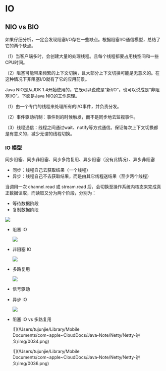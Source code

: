 # IO

## NIO vs BIO

如果仔细分析，一定会发现阻塞I/O存在一些缺点。根据阻塞I/O通信模型，总结了它的两个缺点。

（1）当客户端多时，会创建大量的处理线程。且每个线程都要占用栈空间和一些CPU时间。

（2）阻塞可能带来频繁的上下文切换，且大部分上下文切换可能是无意义的。在这种情况下非阻塞I/O就有了它的应用前景。

Java NIO是从JDK 1.4开始使用的，它既可以说成是“新I/O”，也可以说成是“非阻塞I/O”。下面是Java NIO的工作原理。

（1）由一个专门的线程来处理所有的I/O事件，并负责分发。

（2）事件驱动机制：事件到的时候触发，而不是同步地去监视事件。

（3）线程通信：线程之间通过wait、notify等方式通信。保证每次上下文切换都是有意义的，减少无谓的线程切换。



### IO 模型

同步阻塞、同步非阻塞、同步多路复用、异步阻塞（没有此情况）、异步非阻塞

* 同步：线程自己去获取结果（一个线程）
* 异步：线程自己不去获取结果，而是由其它线程送结果（至少两个线程）



当调用一次 channel.read 或 stream.read 后，会切换至操作系统内核态来完成真正数据读取，而读取又分为两个阶段，分别为：

* 等待数据阶段
* 复制数据阶段

![](https://tutu-learn.oss-cn-hangzhou.aliyuncs.com/0033.png)

* 阻塞 IO

  ![](https://tutu-learn.oss-cn-hangzhou.aliyuncs.com/0039.png)

* 非阻塞  IO

  ![](https://tutu-learn.oss-cn-hangzhou.aliyuncs.com/0035.png)

* 多路复用

  ![](https://tutu-learn.oss-cn-hangzhou.aliyuncs.com/0038.png)

* 信号驱动

* 异步 IO

  ![](https://tutu-learn.oss-cn-hangzhou.aliyuncs.com/0037.png)

* 阻塞 IO vs 多路复用

  ![](/Users/tujunjie/Library/Mobile Documents/com~apple~CloudDocs/Java-Note/Netty/Netty-讲义/img/0034.png)

  ![](/Users/tujunjie/Library/Mobile Documents/com~apple~CloudDocs/Java-Note/Netty/Netty-讲义/img/0036.png)



